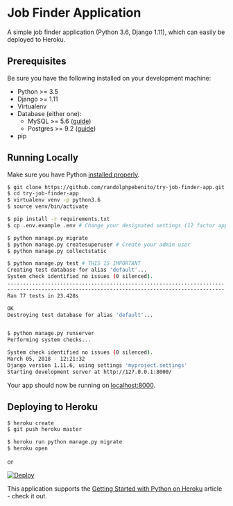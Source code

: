 # Job Finder Application

A simple job finder application (Python 3.6, Django 1.11), which can easily be deployed to Heroku.

## Prerequisites

Be sure you have the following installed on your development machine:

+ Python >= 3.5
+ Django >= 1.11
+ Virtualenv
+ Database (either one):
    + MySQL >= 5.6 ([guide]())
    + Postgres >= 9.2 ([guide]())
+ pip


## Running Locally

Make sure you have Python [installed properly](http://install.python-guide.org).

```sh
$ git clone https://github.com/randolphpebenito/try-job-finder-app.git
$ cd try-job-finder-app
$ virtualenv venv -p python3.6 
$ source venv/bin/activate

$ pip install -r requirements.txt
$ cp .env.example .env # Change your designated settings (12 factor app)

$ python manage.py migrate
$ python manage.py createsuperuser # Create your admin user
$ python manage.py collectstatic

$ python manage.py test # THIS IS IMPORTANT
Creating test database for alias 'default'...
System check identified no issues (0 silenced).
.............................................................................
----------------------------------------------------------------------
Ran 77 tests in 23.428s

OK
Destroying test database for alias 'default'...


$ python manage.py runserver
Performing system checks...

System check identified no issues (0 silenced).
March 05, 2018 - 12:21:32
Django version 1.11.6, using settings 'myproject.settings'
Starting development server at http://127.0.0.1:8000/


```

Your app should now be running on [localhost:8000](http://localhost:8000/).

## Deploying to Heroku

```sh
$ heroku create
$ git push heroku master

$ heroku run python manage.py migrate
$ heroku open
```
or

[![Deploy](https://www.herokucdn.com/deploy/button.svg)](https://heroku.com/deploy)

This application supports the [Getting Started with Python on Heroku](https://devcenter.heroku.com/articles/getting-started-with-python) article - check it out.
